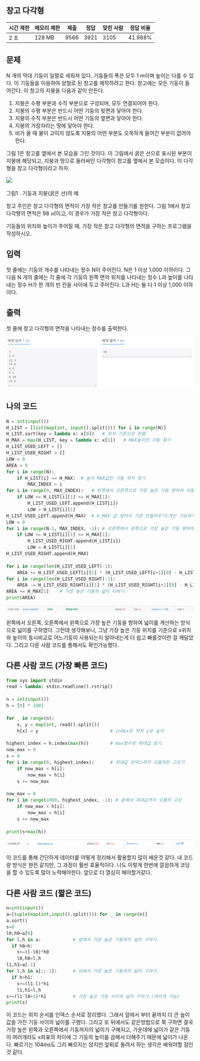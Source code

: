 ## 창고 다각형

| 시간 제한 | 메모리 제한 | 제출   | 정답   | 맞힌 사람 | 정답 비율   |
| ----- | ------ | ---- | ---- | ----- | ------- |
| 2 초   | 128 MB | 9566 | 3921 | 3105  | 41.988% |

## 문제

N 개의 막대 기둥이 일렬로 세워져 있다. 기둥들의 폭은 모두 1 m이며 높이는 다를 수 있다. 이 기둥들을 이용하여 양철로 된 창고를 제작하려고 한다. 창고에는 모든 기둥이 들어간다. 이 창고의 지붕을 다음과 같이 만든다.

1. 지붕은 수평 부분과 수직 부분으로 구성되며, 모두 연결되어야 한다.
2. 지붕의 수평 부분은 반드시 어떤 기둥의 윗면과 닿아야 한다.
3. 지붕의 수직 부분은 반드시 어떤 기둥의 옆면과 닿아야 한다.
4. 지붕의 가장자리는 땅에 닿아야 한다.
5. 비가 올 때 물이 고이지 않도록 지붕의 어떤 부분도 오목하게 들어간 부분이 없어야 한다.

그림 1은 창고를 옆에서 본 모습을 그린 것이다. 이 그림에서 굵은 선으로 표시된 부분이 지붕에 해당되고, 지붕과 땅으로 둘러싸인 다각형이 창고를 옆에서 본 모습이다. 이 다각형을 창고 다각형이라고 하자.

![](https://www.acmicpc.net/JudgeOnline/upload/201011/cd.png)

그림1 . 기둥과 지붕(굵은 선)의 예

창고 주인은 창고 다각형의 면적이 가장 작은 창고를 만들기를 원한다. 그림 1에서 창고 다각형의 면적은 98 ㎡이고, 이 경우가 가장 작은 창고 다각형이다.

기둥들의 위치와 높이가 주어질 때, 가장 작은 창고 다각형의 면적을 구하는 프로그램을 작성하시오.

## 입력

첫 줄에는 기둥의 개수를 나타내는 정수 N이 주어진다. N은 1 이상 1,000 이하이다. 그 다음 N 개의 줄에는 각 줄에 각 기둥의 왼쪽 면의 위치를 나타내는 정수 L과 높이를 나타내는 정수 H가 한 개의 빈 칸을 사이에 두고 주어진다. L과 H는 둘 다 1 이상 1,000 이하이다.

## 출력

첫 줄에 창고 다각형의 면적을 나타내는 정수를 출력한다.

![](20220818_백준2304_창고%20다각형assets/2022-08-16-23-44-49-image.png)

## 나의 코드

```python
N = int(input())
H_LIST = [list(map(int, input().split())) for i in range(N)]
H_LIST.sort(key = lambda x: x[0])   # 위치 기준으로 정렬
H_MAX = max(H_LIST, key = lambda x: x[1])   # MAX높이인 기둥 찾기
H_LIST_USED_LEFT = []
H_LIST_USED_RIGHT = []
LOW = 0
AREA = 0
for i in range(N):
    if H_LIST[i] == H_MAX:  # 높이 MAX값인 기둥 위치 찾기
        MAX_INDEX = i
for i in range(0, MAX_INDEX):   # 왼쪽에서 오른쪽으로 가장 높은 기둥 향하여 이동
    if LOW <= H_LIST[i][1] <= H_MAX[1]:
        H_LIST_USED_LEFT.append(H_LIST[i])
        LOW = H_LIST[i][1]
H_LIST_USED_LEFT.append(H_MAX)  # H_MAX 값 넣어서 기준 만들어주기(계산 가능하게)
LOW = 0
for i in range(N-1, MAX_INDEX, -1): # 오른쪽에서 왼쪽으로 가장 높은 기둥 향하여 이동
    if LOW <= H_LIST[i][1] <= H_MAX[1]:
        H_LIST_USED_RIGHT.append(H_LIST[i])
        LOW = H_LIST[i][1]
H_LIST_USED_RIGHT.append(H_MAX)

for i in range(len(H_LIST_USED_LEFT)-1):
    AREA += H_LIST_USED_LEFT[i][1] * (H_LIST_USED_LEFT[i+1][0] - H_LIST_USED_LEFT[i][0])    # 앞에서 가장 높은쪽으로 넓이 더하기
for i in range(len(H_LIST_USED_RIGHT)-1):
    AREA -= H_LIST_USED_RIGHT[i][1] * (H_LIST_USED_RIGHT[i+1][0] - H_LIST_USED_RIGHT[i][0]) # 뒤에서 앞으로 넓이 더하기
AREA += H_MAX[1]    # 가장 높은 기둥의 넓이 더하기
print(AREA)
```

![](20220818_백준2304_창고%20다각형assets/2022-08-16-23-45-46-image.png)

왼쪽에서 오른쪽, 오른쪽에서 왼쪽으로 가장 높은 기둥을 향하여 넓이를 계산하는 방식으로 넓이를 구하였다. 그런데 생각해보니, 그냥 가장 높은 기둥 위치를 기준으로 x위치와 높이의 동시비교로 어느기둥이 사용되는지 알아내는게 더 쉽고 빠를것이란 걸 깨달았다. 그리고 다른 사람 코드를 통해서도 확인가능했다.

## 다른 사람 코드 (가장 빠른 코드)

```python
from sys import stdin
read = lambda: stdin.readline().rstrip()

n = int(input())
h = [0] * 1001

for _ in range(n):
    x, y = map(int, read().split())
    h[x] = y                           # index로 위치 y로 높이

highest_index = h.index(max(h))        # max함수로 최대값 찾기. 
now_max = 0
s = 0
for i in range(0, highest_index):      # 최대값 인덱스까지 오름차만 고르기 
    if now_max < h[i]:
        now_max = h[i]
    s += now_max

now_max = 0
for i in range(1000, highest_index, -1): # 끝에서 최대값까지 오름차 고르
    if now_max < h[i]:
        now_max = h[i]
    s += now_max

print(s+max(h))
```

![](20220818_백준2304_창고%20다각형assets/2022-08-18-21-10-50-image.png)

이 코드를 통해 간단하게 데이터를 어떻게 정리해서 활용할지 많이 배운것 같다. 내 코드랑 방식은 완전 같지만, 그 과정이 훨씬 효율적이다. 나도 이렇게 한번에 깔끔하게 코딩을 할 수 있도록 많이 노력해야한다. 앞으로 더 열심히 해야할거같다. 

## 다른 사람 코드 (짧은 코드)

```python
n=int(input())
a=[tuple(map(int,input().split())) for _ in range(n)]
a.sort()
s=0
l0,h0=a[0]
for l,h in a:            # 앞에서 가장 높은 기둥까지 넓이 구하기. 
  if h0<h:
    s+=(l-l0)*h0
    l0,h0=l,h
l1,h1=a[-1]
for l,h in a[::-1]:      # 뒤에서 가장 높은 기둥까지 넓이 구하기. 
  if h>h1:
    s+=(l1-l)*h1
    l1,h1=l,h
s+=(l1-l0+1)*h1          # 가장 높은 기둥 사이의 넓이 구하기.(여러개 가능)
print(s)
```

이 코드는 위치 순서를 인덱스 순서로 정리했다. 그래서 앞에서 부터 끝까지 더 큰 높이값을 가진 기둥 사이의 넓이를 구했다. 그리고 또 뒤에서도 같은방법으로 쭉 구하면 결국 가장 높은 왼쪽과 오른쪽에서 기둥까지의 넓이가 구해지고, 가운데에 넓이가 같은 기둥이 여러개라도 x좌표의 차이에 그 기둥의 높이를 곱해서 더해주기 때문에 넓이가 나온다. 빠르기는 104ms도 그리 빠르지는 않지만 앞뒤로 돌려서 하는 생각은 배워야할 점인 것 같다. 
